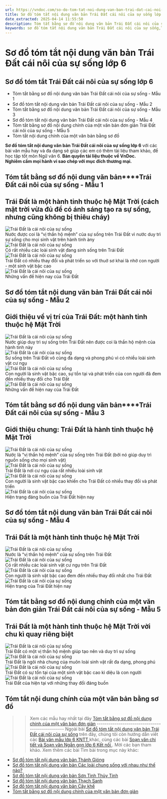```yaml
---
url: https://vndoc.com/so-do-tom-tat-noi-dung-van-ban-trai-dat-cai-noi-cua-su-song-262283
title: Sơ đồ tóm tắt nội dung văn bản Trái Đất cái nôi của sự sống lớp 6 - VnDoc.com
date_extracted: 2025-04-14 11:55:50
description: Tóm tắt bằng sơ đồ nội dung văn bản Trái Đất cái nôi của sự sống được biên soạn nhằm giúp các em HS đạt kết quả tốt trong quá trình làm bài tập và học tập môn Ngữ văn lớp 6.
keywords: sơ đồ tóm tắt nội dung văn bản Trái Đất cái nôi của sự sống,Trái Đất cái nôi của sự sống,sơ đồ tóm tắt Trái Đất cái nôi của sự sống,Tóm tắt bằng sơ đồ nội dung văn bản Trái Đất cái nôi của sự sống,tóm tắt Trái Đất cái nôi của sự sống,sơ đồ tóm tắt văn bản Trái Đất cái nôi của sự sống,tóm tắt bằng sơ đồ nội dung chính của một văn bản đơn giản,tóm tắt nội dung chính của một văn bản bằng sơ đồ,sơ đồ tóm tắt nội dung văn bản,tóm tắt bằng sơ đồ nội dung chính của một văn bản
---
```


# Sơ đồ tóm tắt nội dung văn bản Trái Đất cái nôi của sự sống lớp 6
## **Sơ đồ tóm tắt Trái Đất cái nôi của sự sống lớp 6**
  * Tóm tắt bằng sơ đồ nội dung văn bản Trái Đất cái nôi của sự sống - Mẫu 1
  * Sơ đồ tóm tắt nội dung văn bản Trái Đất cái nôi của sự sống - Mẫu 2
  * Tóm tắt bằng sơ đồ nội dung văn bản Trái Đất cái nôi của sự sống - Mẫu 3
  * Sơ đồ tóm tắt nội dung văn bản Trái Đất cái nôi của sự sống - Mẫu 4
  * Tóm tắt bằng sơ đồ nội dung chính của một văn bản đơn giản Trái Đất cái nôi của sự sống - Mẫu 5
  * Tóm tắt nội dung chính của một văn bản bằng sơ đồ

**Sơ đồ tóm tắt nội dung văn bản Trái Đất cái nôi của sự sống lớp 6** với các bài văn mẫu hay và đa dạng sẽ giúp các em có thêm tài liệu tham khảo, để học tập tốt môn Ngữ văn 6.
**Bản quyền tài liệu thuộc về VnDoc.  
Nghiêm cấm mọi hành vi sao chép với mục đích thương mại.**
## **Tóm tắt bằng sơ đồ nội dung văn bản****Trái Đất cái nôi của sự sống - Mẫu 1**
Trái Đất là một hành tinh thuộc hệ Mặt Trời \(cách mặt trời vừa đủ để có ánh sáng tạo ra sự sống, nhưng cũng không bị thiêu cháy\)  
---  
![Trái Đất là cái nôi của sự sống](https://i.vdoc.vn/data/image/2022/04/14/tom-tat-bang-so-do-noi-dung-chinh-cua-mot-van-ban-don-gian-1.jpg)  
Nước được coi là “vị thần hộ mệnh” của sự sống trên Trái Đất vì nước duy trì sự sống cho mọi sinh vật trên hành tinh àny  
![Trái Đất là cái nôi của sự sống](https://i.vdoc.vn/data/image/2022/04/14/tom-tat-bang-so-do-noi-dung-chinh-cua-mot-van-ban-don-gian-1.jpg)  
Có rất nhiều các loài sinh vật đang sinh sống trên Trái Đất  
![Trái Đất là cái nôi của sự sống](https://i.vdoc.vn/data/image/2022/04/14/tom-tat-bang-so-do-noi-dung-chinh-cua-mot-van-ban-don-gian-1.jpg)  
Trái Đất có nhiều thay đổi và phát triển so với thuở sơ khai là nhờ con người - một sinh vật bậc cao  
![Trái Đất là cái nôi của sự sống](https://i.vdoc.vn/data/image/2022/04/14/tom-tat-bang-so-do-noi-dung-chinh-cua-mot-van-ban-don-gian-1.jpg)  
Những vấn đề hiện nay của Trái Đất  
## **Sơ đồ tóm tắt nội dung văn bản Trái Đất cái nôi của sự sống - Mẫu 2**
Giới thiệu về vị trí của Trái Đất: một hành tinh thuộc hệ Mặt Trời  
---  
![Trái Đất là cái nôi của sự sống](https://i.vdoc.vn/data/image/2022/04/14/tom-tat-bang-so-do-noi-dung-chinh-cua-mot-van-ban-don-gian-1.jpg)  
Nước giúp duy trì sự sống trên Trái Đất nên được coi là thần hộ mệnh của hành tinh này  
![Trái Đất là cái nôi của sự sống](https://i.vdoc.vn/data/image/2022/04/14/tom-tat-bang-so-do-noi-dung-chinh-cua-mot-van-ban-don-gian-1.jpg)  
Sự sống trên Trái Đất vô cùng đa dạng và phong phú vì có nhiều loài sinh vật cư ngụ  
![Trái Đất là cái nôi của sự sống](https://i.vdoc.vn/data/image/2022/04/14/tom-tat-bang-so-do-noi-dung-chinh-cua-mot-van-ban-don-gian-1.jpg)  
Con người là sinh vật bậc cao, sự tồn tại và phát triển của con người đã đem đến nhiều thay đổi cho Trái Đất  
![Trái Đất là cái nôi của sự sống](https://i.vdoc.vn/data/image/2022/04/14/tom-tat-bang-so-do-noi-dung-chinh-cua-mot-van-ban-don-gian-1.jpg)  
Những vấn đề hiện nay của Trái Đất  
## **Tóm tắt bằng sơ đồ nội dung văn bản****Trái Đất cái nôi của sự sống - Mẫu 3**
Giới thiệu chung: Trái Đất là hành tinh thuộc hệ Mặt Trời  
---  
![Trái Đất là cái nôi của sự sống](https://i.vdoc.vn/data/image/2022/04/14/tom-tat-bang-so-do-noi-dung-chinh-cua-mot-van-ban-don-gian-1.jpg)  
Nước là “vị thần hộ mệnh” của sự sống trên Trái Đất \(bởi nó giúp duy trì nguồn sống cho mọi sinh vật\)  
![Trái Đất là cái nôi của sự sống](https://i.vdoc.vn/data/image/2022/04/14/tom-tat-bang-so-do-noi-dung-chinh-cua-mot-van-ban-don-gian-1.jpg)  
Trái Đất là nơi cư ngụ của rất nhiều loài sinh vật  
![Trái Đất là cái nôi của sự sống](https://i.vdoc.vn/data/image/2022/04/14/tom-tat-bang-so-do-noi-dung-chinh-cua-mot-van-ban-don-gian-1.jpg)  
Con người là sinh vật bậc cao khiến cho Trái Đất có nhiều thay đổi và phát triển  
![Trái Đất là cái nôi của sự sống](https://i.vdoc.vn/data/image/2022/04/14/tom-tat-bang-so-do-noi-dung-chinh-cua-mot-van-ban-don-gian-1.jpg)  
Hiện trạng đáng buồn của Trái Đất hiện nay  
## **Sơ đồ tóm tắt nội dung văn bản Trái Đất cái nôi của sự sống - Mẫu 4**
Trái Đất là một hành tinh thuộc hệ Mặt Trời  
---  
![Trái Đất là cái nôi của sự sống](https://i.vdoc.vn/data/image/2022/04/14/tom-tat-bang-so-do-noi-dung-chinh-cua-mot-van-ban-don-gian-1.jpg)  
Nước là “vị thần hộ mệnh” của sự sống trên Trái Đất  
![Trái Đất là cái nôi của sự sống](https://i.vdoc.vn/data/image/2022/04/14/tom-tat-bang-so-do-noi-dung-chinh-cua-mot-van-ban-don-gian-1.jpg)  
Có rất nhiều các loài sinh vật cư ngụ trên Trái Đất  
![Trái Đất là cái nôi của sự sống](https://i.vdoc.vn/data/image/2022/04/14/tom-tat-bang-so-do-noi-dung-chinh-cua-mot-van-ban-don-gian-1.jpg)  
Con người là sinh vật bậc cao đem đến nhiều thay đổi nhất cho Trái Đất  
![Trái Đất là cái nôi của sự sống](https://i.vdoc.vn/data/image/2022/04/14/tom-tat-bang-so-do-noi-dung-chinh-cua-mot-van-ban-don-gian-1.jpg)  
Hiện trạng của Trái Đất hiện nay  
## **Tóm tắt bằng sơ đồ nội dung chính của một văn bản đơn giản Trái Đất cái nôi của sự sống - Mẫu 5**
Trái Đất là một hành tinh thuộc hệ Mặt Trời vời chu kì quay riêng biệt  
---  
![Trái Đất là cái nôi của sự sống](https://i.vdoc.vn/data/image/2022/04/14/tom-tat-bang-so-do-noi-dung-chinh-cua-mot-van-ban-don-gian-1.jpg)  
Trái Đất có một vị thần hộ mệnh giúp tạo nên và duy trì sự sống  
![Trái Đất là cái nôi của sự sống](https://i.vdoc.vn/data/image/2022/04/14/tom-tat-bang-so-do-noi-dung-chinh-cua-mot-van-ban-don-gian-1.jpg)  
Trái Đất là ngôi nhà chung của muôn loài sinh vật rất đa dạng, phong phú  
![Trái Đất là cái nôi của sự sống](https://i.vdoc.vn/data/image/2022/04/14/tom-tat-bang-so-do-noi-dung-chinh-cua-mot-van-ban-don-gian-1.jpg)  
Trái Đất có sự tồn tại của một sinh vật bậc cao kì diệu là con người  
![Trái Đất là cái nôi của sự sống](https://i.vdoc.vn/data/image/2022/04/14/tom-tat-bang-so-do-noi-dung-chinh-cua-mot-van-ban-don-gian-1.jpg)  
Trái Đất của hiện tại với những thay đổi đáng buồn  
## **Tóm tắt nội dung chính của một văn bản bằng sơ đồ**
>> Xem các mẫu hay nhất tại đây [Tóm tắt bằng sơ đồ nội dung chính của một văn bản đơn giản](<https://vndoc.com/tom-tat-bang-so-do-noi-dung-chinh-cua-mot-van-ban-don-gian-262301>)
\-------------------------------------------------
Ngoài bài [Sơ đồ tóm tắt nội dung văn bản Trái Đất cái nôi của sự sống](<https://vndoc.com/so-do-tom-tat-noi-dung-van-ban-trai-dat-cai-noi-cua-su-song-262283>) trên đây, chúng tôi còn hướng dẫn viết các [ Bài văn mẫu lớp 6 KNTT ](<https://vndoc.com/van-mau-lop6>) khác, cùng các bài [ Soạn văn chi tiết và Soạn văn Ngắn gọn lớp 6 Kết nối ](<https://vndoc.com/mon-ngu-van-lop6>) . Mời các bạn tham khảo.
Xem thêm các bài Tìm bài trong mục này khác:
  * [Sơ đồ tóm tắt nội dung văn bản Thánh Gióng](</so-do-tom-tat-noi-dung-van-ban-thanh-giong-262284>)
  * [Sơ đồ tóm tắt nội dung văn bản Các loài chung sống với nhau như thế nào?](</so-do-tom-tat-noi-dung-van-ban-cac-loai-chung-song-voi-nhau-nhu-the-nao-262286>)
  * [Sơ đồ tóm tắt nội dung văn bản Sơn Tinh Thủy Tinh](</so-do-tom-tat-noi-dung-van-ban-son-tinh-thuy-tinh-262289>)
  * [Sơ đồ tóm tắt nội dung văn bản Thạch Sanh](</so-do-tom-tat-noi-dung-van-ban-thach-sanh-262298>)
  * [Sơ đồ tóm tắt nội dung văn bản Cây khế](</so-do-tom-tat-noi-dung-van-ban-cay-khe-262299>)
  * [Tóm tắt bằng sơ đồ nội dung chính của một văn bản đơn giản](</tom-tat-bang-so-do-noi-dung-chinh-cua-mot-van-ban-don-gian-262301>)

